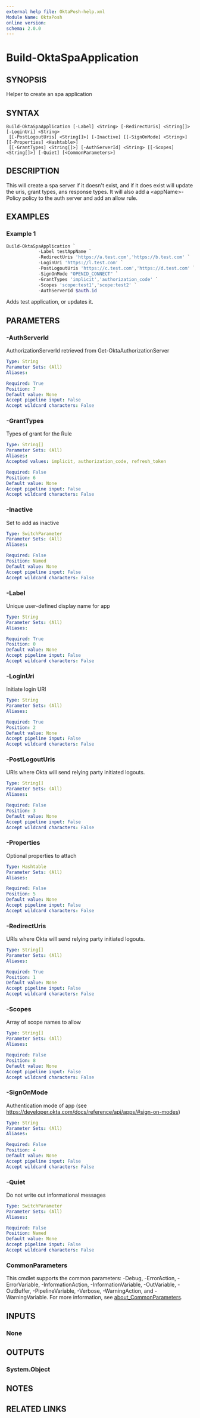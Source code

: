 ```yaml
---
external help file: OktaPosh-help.xml
Module Name: OktaPosh
online version:
schema: 2.0.0
---
```


# Build-OktaSpaApplication

## SYNOPSIS
Helper to create an spa application

## SYNTAX

```
Build-OktaSpaApplication [-Label] <String> [-RedirectUris] <String[]> [-LoginUri] <String>
 [[-PostLogoutUris] <String[]>] [-Inactive] [[-SignOnMode] <String>] [[-Properties] <Hashtable>]
 [[-GrantTypes] <String[]>] [-AuthServerId] <String> [[-Scopes] <String[]>] [-Quiet] [<CommonParameters>]
```

## DESCRIPTION
This will create a spa server if it doesn't exist, and if it does exist will update the uris, grant types, ans response types.
It will also add a \<appName\>-Policy policy to the auth server and add an allow rule.

## EXAMPLES

### Example 1
```powershell
Build-OktaSpaApplication `
            -Label testAppName `
            -RedirectUris 'https://a.test.com','https://b.test.com' `
            -LoginUri 'https://l.test.com' `
            -PostLogoutUris 'https://c.test.com','https://d.test.com' `
            -SignOnMode "OPENID_CONNECT" `
            -GrantTypes 'implicit','authorization_code' `
            -Scopes 'scope:test1','scope:test2' `
            -AuthServerId $auth.id
```

Adds test application, or updates it.

## PARAMETERS

### -AuthServerId
AuthorizationServerId retrieved from Get-OktaAuthorizationServer

```yaml
Type: String
Parameter Sets: (All)
Aliases:

Required: True
Position: 7
Default value: None
Accept pipeline input: False
Accept wildcard characters: False
```

### -GrantTypes
Types of grant for the Rule

```yaml
Type: String[]
Parameter Sets: (All)
Aliases:
Accepted values: implicit, authorization_code, refresh_token

Required: False
Position: 6
Default value: None
Accept pipeline input: False
Accept wildcard characters: False
```

### -Inactive
Set to add as inactive

```yaml
Type: SwitchParameter
Parameter Sets: (All)
Aliases:

Required: False
Position: Named
Default value: None
Accept pipeline input: False
Accept wildcard characters: False
```

### -Label
Unique user-defined display name for app

```yaml
Type: String
Parameter Sets: (All)
Aliases:

Required: True
Position: 0
Default value: None
Accept pipeline input: False
Accept wildcard characters: False
```

### -LoginUri
Initiate login URI

```yaml
Type: String
Parameter Sets: (All)
Aliases:

Required: True
Position: 2
Default value: None
Accept pipeline input: False
Accept wildcard characters: False
```

### -PostLogoutUris
URIs where Okta will send relying party initiated logouts.

```yaml
Type: String[]
Parameter Sets: (All)
Aliases:

Required: False
Position: 3
Default value: None
Accept pipeline input: False
Accept wildcard characters: False
```

### -Properties
Optional properties to attach

```yaml
Type: Hashtable
Parameter Sets: (All)
Aliases:

Required: False
Position: 5
Default value: None
Accept pipeline input: False
Accept wildcard characters: False
```

### -RedirectUris
URIs where Okta will send relying party initiated logouts.

```yaml
Type: String[]
Parameter Sets: (All)
Aliases:

Required: True
Position: 1
Default value: None
Accept pipeline input: False
Accept wildcard characters: False
```

### -Scopes
Array of scope names to allow

```yaml
Type: String[]
Parameter Sets: (All)
Aliases:

Required: False
Position: 8
Default value: None
Accept pipeline input: False
Accept wildcard characters: False
```

### -SignOnMode
Authentication mode of app (see https://developer.okta.com/docs/reference/api/apps/#sign-on-modes)

```yaml
Type: String
Parameter Sets: (All)
Aliases:

Required: False
Position: 4
Default value: None
Accept pipeline input: False
Accept wildcard characters: False
```

### -Quiet
Do not write out informational messages

```yaml
Type: SwitchParameter
Parameter Sets: (All)
Aliases:

Required: False
Position: Named
Default value: None
Accept pipeline input: False
Accept wildcard characters: False
```

### CommonParameters
This cmdlet supports the common parameters: -Debug, -ErrorAction, -ErrorVariable, -InformationAction, -InformationVariable, -OutVariable, -OutBuffer, -PipelineVariable, -Verbose, -WarningAction, and -WarningVariable. For more information, see [about_CommonParameters](http://go.microsoft.com/fwlink/?LinkID=113216).

## INPUTS

### None

## OUTPUTS

### System.Object
## NOTES

## RELATED LINKS
